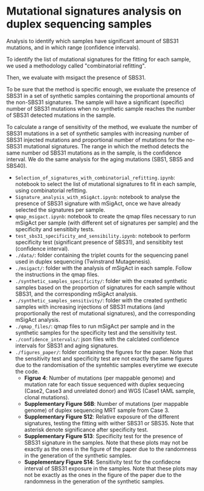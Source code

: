 # Mutational signatures analysis on duplex sequencing samples

Analysis to identify which samples have significant amount of SBS31 mutations, and in which range (confidence intervals).

To identify the list of mutational signatures for the fitting for each sample, we used a methodology called "combinatorial refitting".

Then, we evaluate with msigact the presence of SBS31.

To be sure that the method is specific enough, we evaluate the presence of SBS31 in a set of synthetic samples containing the proportional amounts of the non-SBS31 signatures. The sample will have a significant (specific) number of SBS31 mutations when no synthetic sample reaches the number of SBS31 detected mutations in the sample.

To calculate a range of sensitivity of the method, we evaluate the number of SBS31 mutations in a set of synthetic samples with increasing number of SBS31 injected mutations and proportional number of mutations for the no-SBS31 mutational signatures. The range in which the method detects the same number od SBS31 mutations as in the sample, is the confidence interval. We do the same analysis for the aging mutations (SBS1, SBS5 and SBS40).

- ```Selection_of_signatures_with_combinatorial_refitting.ipynb```: notebook to select the list of mutational signatures to fit in each sample, using combinatorial refitting.
- ```Signature_analysis_with_mSigAct.ipynb```: notebook to analyse the presence of SBS31 signature with mSigAct, once we have already selected the signatures per sample.
- ```qmap_msigact.ipynb```: notebook to create the qmap files necessary to run mSigAct per sample (with different set of signatures per sample) and the specificity and sensitibity tests.
- ```test_sbs31_specificity_and_sensibility.ipynb```: notebook to perform specificity test (significant presence of SBS31), and sensitibity test (confidence interval).
- ```./data/```: folder containing the triplet counts for the sequencing panel used in duplex sequencing (Twinstrand Mutagenesis).
- ```./msigact/```: folder with the analysis of mSigAct in each sample. Follow the instructions in the qmap files.
- ```./synthetic_samples_specificity/```: folder with the created synthetic samples based on the proportion of signatures for each sample without SBS31, and the corresponding mSigAct analysis.
- ```./synthetic_samples_sensitivity/```: folder with the created synthetic samples with increasing injections of SBS31 mutations (and proportionally the rest of mutational signatures), and the corresponding mSigAct analysis.
- ```./qmap_files/```: qmap files to run mSigAct per sample and in the synthetic samples for the specificity test and the sensitivity test.
- ```./confidence_intervals/```: json files with the calclated confidence intervals for SBS31 and aging signatures.
- ```./figures_paper/```: folder containing the figures for the paper. Note that the sensitivity test and specificity test are not exactly the same figures due to the randomisation of the syntehtic samples everytime we execute the code.
  - **Figrue 4**: Number of mutations (per mappable genome) and mutation rate for each tissue sequenced with duplex sequecing (Case2, Case3 and unrelated donor) and WGS (Case1 tAML sample, clonal mutations).
  - **Supplementary Figure S6B**: Number of mutations (per mappable genome) of duplex sequencing MRT sample from Case 3.
  - **Supplementary Figure S12**: Relative exposure of the different signatures, testing the fitting with wither SBS31 or SBS35. Note that asterisk denote significance after specificity test.
  - **Supplementary Figure S13**: Specificity test for the presence of SBS31 signature in the samples. Note that these plots may not be exactly as the ones in the figure of the paper due to the randomness in the generation of the synthetic samples. 
  - **Supplementary Figure S14**: Sensitivity test for the confidecne interval of SBS31 exposure in the samples. Note that these plots may not be exactly as the ones in the figure of the paper due to the randomness in the generation of the synthetic samples.
  